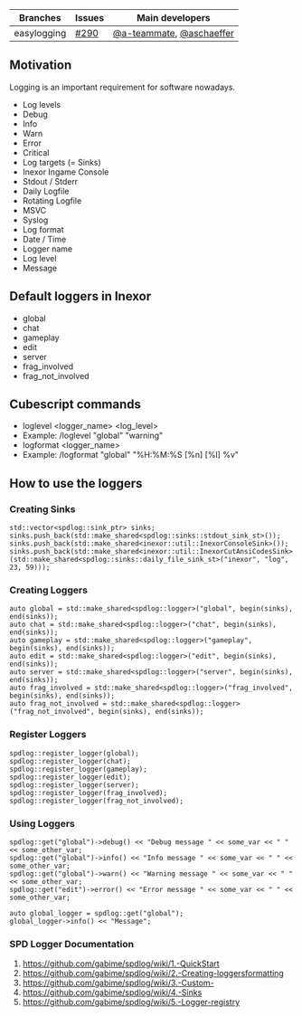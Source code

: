 Branches | Issues | Main developers
--- | --- | --- 
easylogging |  [#290](/inexor-game/code/pull/290) | [@a-teammate](/a-teammate), [@aschaeffer](/aschaeffer)

## Motivation

Logging is an important requirement for software nowadays.

* Log levels
 * Debug
 * Info
 * Warn
 * Error
 * Critical
* Log targets (= Sinks)
 * Inexor Ingame Console
 * Stdout / Stderr
 * Daily Logfile
 * Rotating Logfile
 * MSVC
 * Syslog
* Log format
 * Date / Time
 * Logger name
 * Log level
 * Message

## Default loggers in Inexor

* global
* chat
* gameplay
* edit
* server
* frag_involved
* frag_not_involved

## Cubescript commands

* loglevel <logger_name> <log_level>
 * Example: /loglevel "global" "warning"
* logformat <logger_name> <pattern>
 * Example: /logformat "global" "%H:%M:%S [%n] [%l] %v"

## How to use the loggers

### Creating Sinks

    std::vector<spdlog::sink_ptr> sinks;
    sinks.push_back(std::make_shared<spdlog::sinks::stdout_sink_st>());
    sinks.push_back(std::make_shared<inexor::util::InexorConsoleSink>());
    sinks.push_back(std::make_shared<inexor::util::InexorCutAnsiCodesSink>(std::make_shared<spdlog::sinks::daily_file_sink_st>("inexor", "log", 23, 59)));

### Creating Loggers 

    auto global = std::make_shared<spdlog::logger>("global", begin(sinks), end(sinks));
    auto chat = std::make_shared<spdlog::logger>("chat", begin(sinks), end(sinks));
    auto gameplay = std::make_shared<spdlog::logger>("gameplay", begin(sinks), end(sinks));
    auto edit = std::make_shared<spdlog::logger>("edit", begin(sinks), end(sinks));
    auto server = std::make_shared<spdlog::logger>("server", begin(sinks), end(sinks));
    auto frag_involved = std::make_shared<spdlog::logger>("frag_involved", begin(sinks), end(sinks));
    auto frag_not_involved = std::make_shared<spdlog::logger>("frag_not_involved", begin(sinks), end(sinks));

### Register Loggers

    spdlog::register_logger(global);
    spdlog::register_logger(chat);
    spdlog::register_logger(gameplay);
    spdlog::register_logger(edit);
    spdlog::register_logger(server);
    spdlog::register_logger(frag_involved);
    spdlog::register_logger(frag_not_involved);

### Using Loggers

    spdlog::get("global")->debug() << "Debug message " << some_var << " " << some_other_var;
    spdlog::get("global")->info() << "Info message " << some_var << " " << some_other_var;
    spdlog::get("global")->warn() << "Warning message " << some_var << " " << some_other_var;
    spdlog::get("edit")->error() << "Error message " << some_var << " " << some_other_var;

    auto global_logger = spdlog::get("global");
    global_logger->info() << "Message";

### SPD Logger Documentation

1. https://github.com/gabime/spdlog/wiki/1.-QuickStart
2. https://github.com/gabime/spdlog/wiki/2.-Creating-loggersformatting
3. https://github.com/gabime/spdlog/wiki/3.-Custom-
4. https://github.com/gabime/spdlog/wiki/4.-Sinks
5. https://github.com/gabime/spdlog/wiki/5.-Logger-registry
